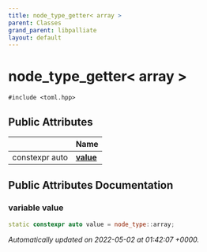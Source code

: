 ```yaml
---
title: node_type_getter< array >
parent: Classes
grand_parent: libpalliate
layout: default
---
```


# node_type_getter< array >






`#include <toml.hpp>`

## Public Attributes

|                | Name           |
| -------------- | -------------- |
| constexpr auto | **[value](/libpalliate/generated/Classes/structnode__type__getter_3_01array_01_4#variable-value)**  |

## Public Attributes Documentation

### variable value

```cpp
static constexpr auto value = node_type::array;
```



_Automatically updated on 2022-05-02 at 01:42:07 +0000._